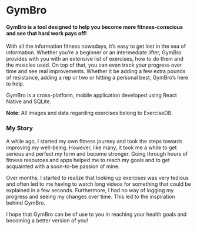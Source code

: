 # GymBro

#### GymBro is a tool designed to help you become more fitness-conscious and see that hard work pays off!

With all the information fitness nowadays, it’s easy to get lost in the sea of information. Whether you’re a beginner or an intermediate lifter, GymBro provides with you with an extensive list of exercises, how to do them and the muscles used. On top of that, you can even track your progress over time and see real improvements. Whether it be adding a few extra pounds of resistance, adding a rep or two or hitting a personal best, GymBro’s here to help.

GymBro is a cross-platform, mobile application developed using React Native and SQLite.

**Note**: All images and data regarding exercises belong to ExerciseDB.


### My Story

A while ago, I started my own fitness journey and took the steps towards improving my well-being. However, like many, it took me a while to get serious and perfect my form and become stronger. Going through hours of fitness resources and apps helped me to reach my goals and to get acquainted with a soon-to-be passion of mine.

Over months, I started to realize that looking up exercises was very tedious and often led to me having to watch long videos for something that could be explained in a few seconds. Furthermore, I had no way of logging my progress and seeing my changes over time. This led to the inspiration behind GymBro.

I hope that GymBro can be of use to you in reaching your health goals and becoming a better version of you!

